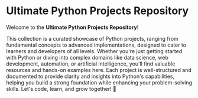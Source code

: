 # Ultimate Python Projects Repository

Welcome to the **Ultimate Python Projects Repository**! 

This collection is a curated showcase of Python projects, ranging from fundamental concepts to advanced implementations, designed to cater to learners and developers of all levels. Whether you're just getting started with Python or diving into complex domains like data science, web development, automation, or artificial intelligence, you'll find valuable resources and hands-on examples here. Each project is well-structured and documented to provide clarity and insights into Python's capabilities, helping you build a strong foundation while enhancing your problem-solving skills. Let's code, learn, and grow together! 🚀
